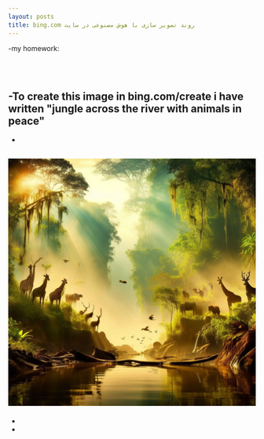 ```yaml
---
layout: posts
title: bing.com روند تصویر سازی با هوش مصنوعی در سایت   
---
```


-my homework:
 

<br>
<br>

-To create this image in bing.com/create i have written "jungle across the river with animals in peace"
-
-


![my first image creating](../assets/images/first%20image.jpg)
-
-
-
<br>
<br>



 